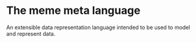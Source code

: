 # The meme meta language

An extensible data representation language intended to be used to model and represent data.
